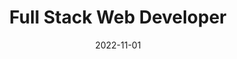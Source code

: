 ---
date: '2022-11-01'
startDate: '2022'
endDate: 'Present'
company: 'Sofrecom'
title: 'Full Stack Web Developer'
tasks:
  - 'Une application de gestion de parc, qui permet aux gestionnaires clients de consulter et gérer leur flotte mobile Orange.'
  - 'Une application qui permet de faire des calcules selon des règles métier (sert par exemple à porter les règles d’éligibilité des lignes aux actes de Care, à traduire des statuts « techniques » en statuts orientés client,…) au service des FRONT tels que NEO et ATOME.'
  - 'Ensemeble des microservices qui permetent l’importation en masse des données utlisateurs.'
  - 'Une application Spring Cloud Task qui récupére les données exposées par un partenaire en les adaptant avec notre strucutre.'
---